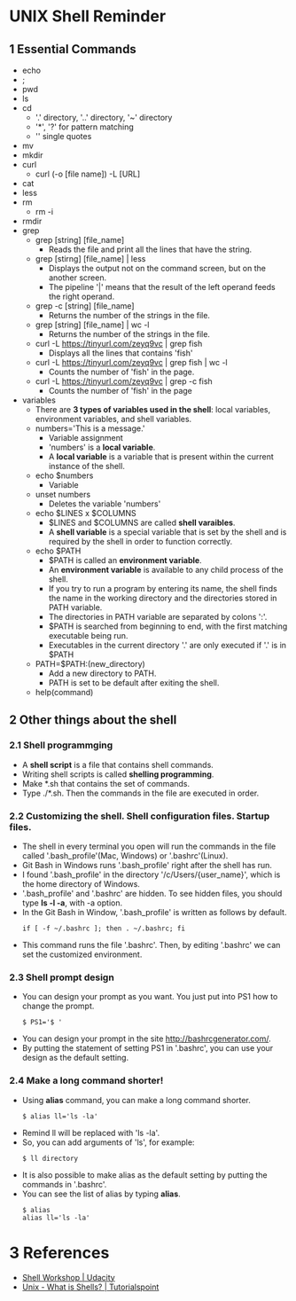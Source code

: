 # UNIX Shell Reminder
## 1 Essential Commands
* echo
* ;
* pwd
* ls
* cd
  * '.' directory, '..' directory, '~' directory
  * '\*', '?' for pattern matching
  * '' single quotes
* mv
* mkdir
* curl
  * curl (-o [file name]) -L [URL]
* cat
* less
* rm
  * rm -i
* rmdir
* grep
  * grep [string] [file_name]
    * Reads the file and print all the lines that have the string.
  * grep [stirng] [file_name] | less
    * Displays the output not on the command screen, but on the another screen.
    * The pipeline '|' means that the result of the left operand feeds the right operand.
  * grep -c [string] [file_name]
    * Returns the number of the strings in the file.
  * grep [string] [file_name] | wc -l
    * Returns the number of the strings in the file.
  * curl -L https://tinyurl.com/zeyq9vc | grep fish
    * Displays all the lines that contains 'fish'
  * curl -L https://tinyurl.com/zeyq9vc | grep fish | wc -l
    * Counts the number of 'fish' in the page.
  * curl -L https://tinyurl.com/zeyq9vc | grep -c fish
    * Counts the number of 'fish' in the page
* variables
  * There are __3 types of variables used in the shell__: local variables, environment variables, and shell variables.
  * numbers='This is a message.'
    * Variable assignment
    * 'numbers' is a __local variable__.
    * A __local variable__ is a variable that is present within the current instance of the shell.
  * echo $numbers
    * Variable
  * unset numbers
    * Deletes the variable 'numbers'
  * echo $LINES x $COLUMNS
    * $LINES and $COLUMNS are called __shell varaibles__.
    * A __shell variable__ is a special variable that is set by the shell and is required by the shell in order to function correctly. 
  * echo $PATH
    * $PATH is called an __environment variable__.
    * An __environment variable__ is available to any child process of the shell.
    * If you try to run a program by entering its name, the shell finds the name in the working directory and the directories stored in PATH variable.
    * The directories in PATH variable are separated by colons ':'.
    * $PATH is searched from beginning to end, with the first matching executable being run.
    * Executables in the current directory '.' are only executed if '.' is in $PATH
  * PATH=$PATH:(new_directory)
    * Add a new directory to PATH.
    * PATH is set to be default after exiting the shell.
  * help(command)

## 2 Other things about the shell
### 2.1 Shell programmging
* A __shell script__ is a file that contains shell commands.
* Writing shell scripts is called __shelling programming__.
* Make \*.sh that contains the set of commands.
* Type ./\*.sh. Then the commands in the file are executed in order.

### 2.2 Customizing the shell. Shell configuration files. Startup files.
* The shell in every terminal you open will run the commands in the file called '.bash_profile'(Mac, Windows) or '.bashrc'(Linux).
* Git Bash in Windows runs '.bash_profile' right after the shell has run.
* I found '.bash_profile' in the directory '/c/Users/{user_name}', which is the home directory of Windows.
* '.bash_profile' and '.bashrc' are hidden. To see hidden files, you should type __ls -l -a__, with -a option.  
* In the Git Bash in Window, '.bash\_profile' is written as follows by default.
  ```
  if [ -f ~/.bashrc ]; then . ~/.bashrc; fi
  ```
* This command runs the file '.bashrc'. Then, by editing '.bashrc' we can set the customized environment.

### 2.3 Shell prompt design
* You can design your prompt as you want. You just put into PS1 how to change the prompt.
  ```
  $ PS1='$ '
  ```
* You can design your prompt in the site http://bashrcgenerator.com/.
* By putting the statement of setting PS1 in '.bashrc', you can use your design as the default setting.
    
### 2.4 Make a long command shorter!
* Using __alias__ command, you can make a long command shorter.
  ```
  $ alias ll='ls -la'
  ```
* Remind ll will be replaced with 'ls -la'. 
* So, you can add arguments of 'ls', for example:
  ```
  $ ll directory
  ```
* It is also possible to make alias as the default setting by putting the commands in '.bashrc'. 
* You can see the list of alias by typing __alias__.
  ```
  $ alias
  alias ll='ls -la'
  ```

# 3 References
* [Shell Workshop | Udacity](https://classroom.udacity.com/courses/ud206)
* [Unix - What is Shells? | Tutorialspoint](https://www.tutorialspoint.com/unix/unix-what-is-shell.htm)

